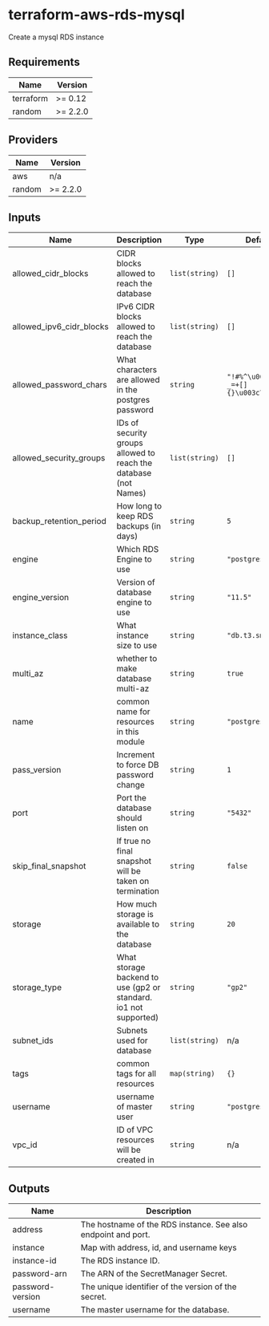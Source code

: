 # terraform-aws-rds-mysql
Create a mysql RDS instance

<!-- BEGINNING OF PRE-COMMIT-TERRAFORM DOCS HOOK -->
## Requirements

| Name | Version |
|------|---------|
| terraform | >= 0.12 |
| random | >= 2.2.0 |

## Providers

| Name | Version |
|------|---------|
| aws | n/a |
| random | >= 2.2.0 |

## Inputs

| Name | Description | Type | Default | Required |
|------|-------------|------|---------|:--------:|
| allowed\_cidr\_blocks | CIDR blocks allowed to reach the database | `list(string)` | `[]` | no |
| allowed\_ipv6\_cidr\_blocks | IPv6 CIDR blocks allowed to reach the database | `list(string)` | `[]` | no |
| allowed\_password\_chars | What characters are allowed in the postgres password | `string` | `"!#%^\u0026*()-_=+[]{}\u003c\u003e?"` | no |
| allowed\_security\_groups | IDs of security groups allowed to reach the database (not Names) | `list(string)` | `[]` | no |
| backup\_retention\_period | How long to keep RDS backups (in days) | `string` | `5` | no |
| engine | Which RDS Engine to use | `string` | `"postgres"` | no |
| engine\_version | Version of database engine to use | `string` | `"11.5"` | no |
| instance\_class | What instance size to use | `string` | `"db.t3.small"` | no |
| multi\_az | whether to make database multi-az | `string` | `true` | no |
| name | common name for resources in this module | `string` | `"postgres-rds"` | no |
| pass\_version | Increment to force DB password change | `string` | `1` | no |
| port | Port the database should listen on | `string` | `"5432"` | no |
| skip\_final\_snapshot | If true no final snapshot will be taken on termination | `string` | `false` | no |
| storage | How much storage is available to the database | `string` | `20` | no |
| storage\_type | What storage backend to use (gp2 or standard. io1 not supported) | `string` | `"gp2"` | no |
| subnet\_ids | Subnets used for database | `list(string)` | n/a | yes |
| tags | common tags for all resources | `map(string)` | `{}` | no |
| username | username of master user | `string` | `"postgres_user"` | no |
| vpc\_id | ID of VPC resources will be created in | `string` | n/a | yes |

## Outputs

| Name | Description |
|------|-------------|
| address | The hostname of the RDS instance. See also endpoint and port. |
| instance | Map with address, id, and username keys |
| instance-id | The RDS instance ID. |
| password-arn | The ARN of the SecretManager Secret. |
| password-version | The unique identifier of the version of the secret. |
| username | The master username for the database. |

<!-- END OF PRE-COMMIT-TERRAFORM DOCS HOOK -->
